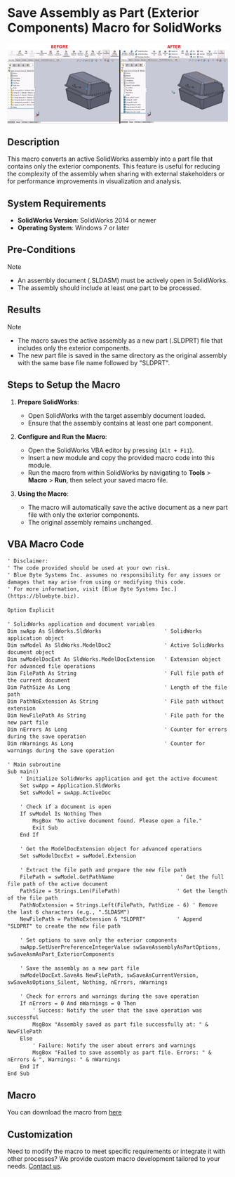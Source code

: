 # Save Assembly as Part (Exterior Components) Macro for SolidWorks

<img src="../images/SaveAssemblyasPartExteriorComponents.png" alt="Description of image" width="600" style="display: block; margin: 0 auto;">

## Description
This macro converts an active SolidWorks assembly into a part file that contains only the exterior components. This feature is useful for reducing the complexity of the assembly when sharing with external stakeholders or for performance improvements in visualization and analysis.

## System Requirements
- **SolidWorks Version**: SolidWorks 2014 or newer
- **Operating System**: Windows 7 or later

## Pre-Conditions
> [!NOTE]
> - An assembly document (.SLDASM) must be actively open in SolidWorks.
> - The assembly should include at least one part to be processed.

## Results
> [!NOTE]
> - The macro saves the active assembly as a new part (.SLDPRT) file that includes only the exterior components.
> - The new part file is saved in the same directory as the original assembly with the same base file name followed by "SLDPRT".

## Steps to Setup the Macro

1. **Prepare SolidWorks**:
   - Open SolidWorks with the target assembly document loaded.
   - Ensure that the assembly contains at least one part component.

2. **Configure and Run the Macro**:
   - Open the SolidWorks VBA editor by pressing (`Alt + F11`).
   - Insert a new module and copy the provided macro code into this module.
   - Run the macro from within SolidWorks by navigating to **Tools** > **Macro** > **Run**, then select your saved macro file.

3. **Using the Macro**:
   - The macro will automatically save the active document as a new part file with only the exterior components.
   - The original assembly remains unchanged.

## VBA Macro Code

```vbnet
' Disclaimer:
' The code provided should be used at your own risk.  
' Blue Byte Systems Inc. assumes no responsibility for any issues or damages that may arise from using or modifying this code.  
' For more information, visit [Blue Byte Systems Inc.](https://bluebyte.biz).

Option Explicit

' SolidWorks application and document variables
Dim swApp As SldWorks.SldWorks                    ' SolidWorks application object
Dim swModel As SldWorks.ModelDoc2                 ' Active SolidWorks document object
Dim swModelDocExt As SldWorks.ModelDocExtension   ' Extension object for advanced file operations
Dim FilePath As String                            ' Full file path of the current document
Dim PathSize As Long                              ' Length of the file path
Dim PathNoExtension As String                     ' File path without extension
Dim NewFilePath As String                         ' File path for the new part file
Dim nErrors As Long                               ' Counter for errors during the save operation
Dim nWarnings As Long                             ' Counter for warnings during the save operation

' Main subroutine
Sub main()
    ' Initialize SolidWorks application and get the active document
    Set swApp = Application.SldWorks
    Set swModel = swApp.ActiveDoc

    ' Check if a document is open
    If swModel Is Nothing Then
        MsgBox "No active document found. Please open a file."
        Exit Sub
    End If

    ' Get the ModelDocExtension object for advanced operations
    Set swModelDocExt = swModel.Extension

    ' Extract the file path and prepare the new file path
    FilePath = swModel.GetPathName                     ' Get the full file path of the active document
    PathSize = Strings.Len(FilePath)                  ' Get the length of the file path
    PathNoExtension = Strings.Left(FilePath, PathSize - 6) ' Remove the last 6 characters (e.g., ".SLDASM")
    NewFilePath = PathNoExtension & "SLDPRT"          ' Append "SLDPRT" to create the new file path

    ' Set options to save only the exterior components
    swApp.SetUserPreferenceIntegerValue swSaveAssemblyAsPartOptions, swSaveAsmAsPart_ExteriorComponents

    ' Save the assembly as a new part file
    swModelDocExt.SaveAs NewFilePath, swSaveAsCurrentVersion, swSaveAsOptions_Silent, Nothing, nErrors, nWarnings

    ' Check for errors and warnings during the save operation
    If nErrors = 0 And nWarnings = 0 Then
        ' Success: Notify the user that the save operation was successful
        MsgBox "Assembly saved as part file successfully at: " & NewFilePath
    Else
        ' Failure: Notify the user about errors and warnings
        MsgBox "Failed to save assembly as part file. Errors: " & nErrors & ", Warnings: " & nWarnings
    End If
End Sub
```

## Macro
You can download the macro from [here](../images/SaveAssemblyasPartExteriorComponents.swp)

## Customization
Need to modify the macro to meet specific requirements or integrate it with other processes? We provide custom macro development tailored to your needs. [Contact us](https://bluebyte.biz/contact).